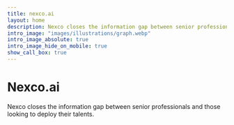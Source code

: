 ```yaml
---
title: nexco.ai
layout: home
description: Nexco closes the information gap between senior professionals and those looking to deploy their talents.
intro_image: "images/illustrations/graph.webp"
intro_image_absolute: true
intro_image_hide_on_mobile: true
show_call_box: true
---
```


# Nexco.ai

Nexco closes the information gap between senior professionals and those looking to deploy their talents.
